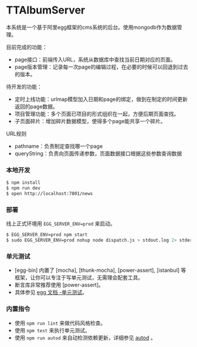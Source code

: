 # TTAlbumServer

本系统是一个基于阿里egg框架的cms系统的后台。使用mongodb作为数据管理。

目前完成的功能：
- page接口：前端传入URL，系统从数据库中查找当前日期对应的页面。
- page版本管理：记录每一次page的编辑过程，在必要的时候可以回退到过去的版本。

待开发的功能：
- 定时上线功能：urlmap模型加入日期和page的绑定，做到在制定的时间更新返回的page数据。
- 项目管理功能：多个页面已项目的形式组织在一起，方便后期页面查找。
- 子页面碎片：增加碎片数据模型，使得多个page能共享一个碎片。

URL规则
- pathname：负责制定查找哪一个page
- queryString：负责向页面传递参数，页面数据接口根据这些参数查询数据

### 本地开发
```bash
$ npm install
$ npm run dev
$ open http://localhost:7001/news
```

### 部署

线上正式环境用 `EGG_SERVER_ENV=prod` 来启动。

```bash
$ EGG_SERVER_ENV=prod npm start
$ sudo EGG_SERVER_ENV=prod nohup node dispatch.js > stdout.log 2> stderr.log &
```

### 单元测试
- [egg-bin] 内置了 [mocha], [thunk-mocha], [power-assert], [istanbul] 等框架，让你可以专注于写单元测试，无需理会配套工具。
- 断言库非常推荐使用 [power-assert]。
- 具体参见 [egg 文档 -单元测试](https://eggjs.org/zh-cn/core/unittest)。

### 内置指令

- 使用 `npm run lint` 来做代码风格检查。
- 使用 `npm test` 来执行单元测试。
- 使用 `npm run autod` 来自动检测依赖更新，详细参见 [autod](https://www.npmjs.com/package/autod) 。


[egg]: https://eggjs.org
